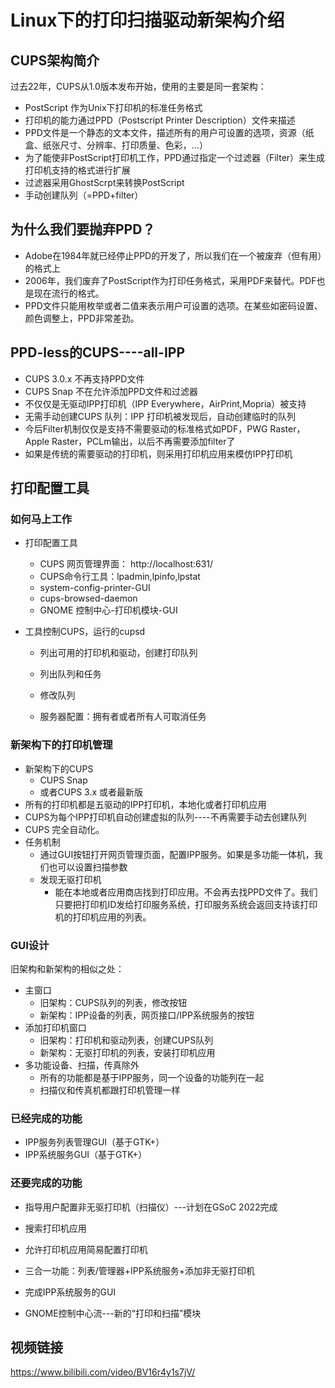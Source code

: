 # Linux下的打印扫描驱动新架构介绍

## CUPS架构简介

过去22年，CUPS从1.0版本发布开始，使用的主要是同一套架构：

- PostScript 作为Unix下打印机的标准任务格式
- 打印机的能力通过PPD（Postscript Printer Description）文件来描述
- PPD文件是一个静态的文本文件，描述所有的用户可设置的选项，资源（纸盒、纸张尺寸、分辨率、打印质量、色彩，...）
- 为了能使非PostScript打印机工作，PPD通过指定一个过滤器（Filter）来生成打印机支持的格式进行扩展
- 过滤器采用GhostScrpt来转换PostScript
- 手动创建队列（=PPD+filter）

## 为什么我们要抛弃PPD？

- Adobe在1984年就已经停止PPD的开发了，所以我们在一个被废弃（但有用）的格式上
- 2006年，我们废弃了PostScript作为打印任务格式，采用PDF来替代。PDF也是现在流行的格式。
- PPD文件只能用枚举或者二值来表示用户可设置的选项。在某些如密码设置、颜色调整上，PPD非常差劲。

## PPD-less的CUPS----all-IPP

- CUPS 3.0.x 不再支持PPD文件
- CUPS Snap 不在允许添加PPD文件和过滤器
- 不仅仅是无驱动IPP打印机（IPP Everywhere，AirPrint,Mopria）被支持
- 无需手动创建CUPS 队列：IPP 打印机被发现后，自动创建临时的队列
- 今后Filter机制仅仅是支持不需要驱动的标准格式如PDF，PWG Raster，Apple Raster，PCLm输出，以后不再需要添加filter了
- 如果是传统的需要驱动的打印机，则采用打印机应用来模仿IPP打印机

## 打印配置工具

### 如何马上工作

- 打印配置工具
  - CUPS 网页管理界面： http://localhost:631/
  - CUPS命令行工具：lpadmin,lpinfo,lpstat
  - system-config-printer-GUI
  - cups-browsed-daemon
  - GNOME 控制中心-打印机模块-GUI

- 工具控制CUPS，运行的cupsd

  - 列出可用的打印机和驱动，创建打印队列

  - 列出队列和任务

  - 修改队列

  - 服务器配置：拥有者或者所有人可取消任务

### 新架构下的打印机管理

- 新架构下的CUPS
  - CUPS Snap
  - 或者CUPS 3.x 或者最新版
- 所有的打印机都是五驱动的IPP打印机，本地化或者打印机应用
- CUPS为每个IPP打印机自动创建虚拟的队列----不再需要手动去创建队列
- CUPS 完全自动化。
- 任务机制
  - 通过GUI按钮打开网页管理页面，配置IPP服务。如果是多功能一体机，我们也可以设置扫描参数
  - 发现无驱打印机
    - 能在本地或者应用商店找到打印应用。不会再去找PPD文件了。我们只要把打印机ID发给打印服务系统，打印服务系统会返回支持该打印机的打印机应用的列表。

### GUI设计

旧架构和新架构的相似之处：

- 主窗口
  - 旧架构：CUPS队列的列表，修改按钮
  - 新架构：IPP设备的列表，网页接口/IPP系统服务的按钮
- 添加打印机窗口
  - 旧架构：打印机和驱动列表，创建CUPS队列
  - 新架构：无驱打印机的列表，安装打印机应用
- 多功能设备、扫描，传真除外
  - 所有的功能都是基于IPP服务，同一个设备的功能列在一起
  - 扫描仪和传真机都跟打印机管理一样

### 已经完成的功能

- IPP服务列表管理GUI（基于GTK+）
- IPP系统服务GUI（基于GTK+）

### 还要完成的功能

- 指导用户配置非无驱打印机（扫描仪）---计划在GSoC 2022完成

- 搜索打印机应用
- 允许打印机应用简易配置打印机
- 三合一功能：列表/管理器+IPP系统服务+添加非无驱打印机

- 完成IPP系统服务的GUI
- GNOME控制中心流---新的“打印和扫描”模块

## 视频链接

https://www.bilibili.com/video/BV16r4y1s7jV/







